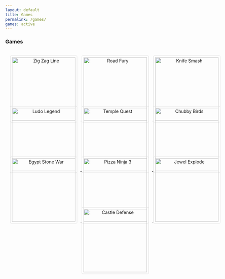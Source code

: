 ```yaml
---
layout: default
title: Games
permalink: /games/
games: active
---
```

<h3><i class="fas fa-gamepad"></i> Games</h3>
<br>
<center style="    width: 704px;
    height: 160px;">
	<a href="/games/zigzag">
<img src="https://s3-eu-west-1.amazonaws.com/wanted5games-games-live/game-img/7960.png" alt="Zig Zag Line" style="border: 1px solid #ddd;
  border-radius: 4px;
  padding: 5px;
  width: 200px; margin-right:10px;
margin-bottom: 100px;">
</a>
<a href="/games/roadfury">
<img src="https://s3-eu-west-1.amazonaws.com/wanted5games-games-live/game-img/7905.png" alt="Road Fury" style="border: 1px solid #ddd;
  border-radius: 4px;
  padding: 5px;
  width: 200px; margin-right:10px;
margin-bottom: 100px;">
</a>
<a href="/games/knifesmash">
<img src="https://s3-eu-west-1.amazonaws.com/wanted5games-games-live/game-img/7916.png" alt="Knife Smash" style="border: 1px solid #ddd;
  border-radius: 4px;
  padding: 5px;
  width: 200px; margin-right:10px;
margin-bottom: 100px;">
</a>
</center>
<center style="    width: 704px;
    height: 160px;">
	<a href="/games/ludolegend">
<img src="	https://s3-eu-west-1.amazonaws.com/wanted5games-games-live/game-img/7745.png" alt="Ludo Legend" style="border: 1px solid #ddd;
  border-radius: 4px;
  padding: 5px;
  width: 200px; margin-right:10px;
margin-bottom: 100px;">
</a>
	<a href="/games/templequest">
<img src="	https://s3-eu-west-1.amazonaws.com/wanted5games-games-live/game-img/7850.png" alt="Temple Quest" style="border: 1px solid #ddd;
  border-radius: 4px;
  padding: 5px;
  width: 200px; margin-right:10px;
margin-bottom: 100px;">
</a>
	<a href="/games/chubbybirds">
<img src="	https://s3-eu-west-1.amazonaws.com/wanted5games-games-live/game-img/7753.png" alt="Chubby Birds" style="border: 1px solid #ddd;
  border-radius: 4px;
  padding: 5px;
  width: 200px; margin-right:10px;
margin-bottom: 100px;">
</a>
</center>
<center style="    width: 704px;
    height: 160px;">
    <a href="/games/egyptstonewar">
<img src="	https://s3-eu-west-1.amazonaws.com/wanted5games-games-live/game-img/6683.png" alt="Egypt Stone War" style="border: 1px solid #ddd;
  border-radius: 4px;
  padding: 5px;
  width: 200px; margin-right:10px;
margin-bottom: 100px;">
</a>
    <a href="/games/pizzaninja3">
<img src="	https://s3-eu-west-1.amazonaws.com/wanted5games-games-live/game-img/6812.png" alt="Pizza Ninja 3" style="border: 1px solid #ddd;
  border-radius: 4px;
  padding: 5px;
  width: 200px; margin-right:10px;
margin-bottom: 100px;">
</a>
    <a href="/games/jewelexplode">
<img src="	https://s3-eu-west-1.amazonaws.com/wanted5games-games-live/game-img/7028.png" alt="Jewel Explode" style="border: 1px solid #ddd;
  border-radius: 4px;
  padding: 5px;
  width: 200px; margin-right:10px;
margin-bottom: 100px;">
</a>
    </center>
    <center style="    width: 704px;
    height: 160px;">
    <a href="/games/castledefense">
<img src="  https://s3-eu-west-1.amazonaws.com/wanted5games-games-live/game-img/7685.png" alt="Castle Defense" style="border: 1px solid #ddd;
  border-radius: 4px;
  padding: 5px;
  width: 200px; margin-right:10px;
margin-bottom: 100px;">
</a>
    </center>
<br/>